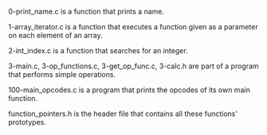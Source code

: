 0-print_name.c is a function that prints a name.


1-array_iterator.c is a function that executes a function given as a parameter on each element of an array.


2-int_index.c is a function that searches for an integer.


3-main.c, 3-op_functions.c, 3-get_op_func.c, 3-calc.h are part of a program that performs simple operations.


100-main_opcodes.c is a program that prints the opcodes of its own main function.


function_pointers.h is the header file that contains all these functions' prototypes.
